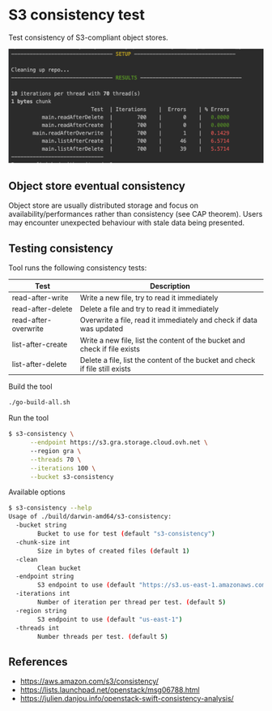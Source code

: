 # S3 consistency test

Test consistency of S3-compliant object stores.

![](./screenshot.png)

## Object store eventual consistency

Object store are usually distributed storage and focus on availability/performances rather than consistency (see CAP
theorem).
Users may encounter unexpected behaviour with stale data being presented.

## Testing consistency

Tool runs the following consistency tests:

| Test | Description | 
| --- | --- |
| read-after-write         | Write a new file, try to read it immediately                                 |
| read-after-delete        | Delete a file and try to read it immediately                                 |
| read-after-overwrite     | Overwrite a file, read it immediately and check if data was updated          |
| list-after-create        | Write a new file, list the content of the bucket and check if file exists    |
| list-after-delete        | Delete a file, list the content of the bucket and check if file still exists |

Build the tool
```bash
./go-build-all.sh
```

Run the tool
```bash
$ s3-consistency \
      --endpoint https://s3.gra.storage.cloud.ovh.net \ 
      --region gra \
      --threads 70 \
      --iterations 100 \
      --bucket s3-consistency
```

Available options
```bash
$ s3-consistency --help
Usage of ./build/darwin-amd64/s3-consistency:
  -bucket string
        Bucket to use for test (default "s3-consistency")
  -chunk-size int
        Size in bytes of created files (default 1)
  -clean
        Clean bucket
  -endpoint string
        S3 endpoint to use (default "https://s3.us-east-1.amazonaws.com")
  -iterations int
        Number of iteration per thread per test. (default 5)
  -region string
        S3 endpoint to use (default "us-east-1")
  -threads int
        Number threads per test. (default 5)
```

## References
- https://aws.amazon.com/s3/consistency/
- https://lists.launchpad.net/openstack/msg06788.html
- https://julien.danjou.info/openstack-swift-consistency-analysis/
